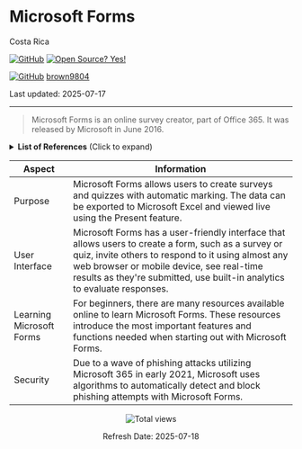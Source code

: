 # Microsoft Forms 

Costa Rica

[![GitHub](https://badgen.net/badge/icon/github?icon=github&label)](https://github.com) [![Open Source? Yes!](https://badgen.net/badge/Open%20Source%20%3F/Yes%21/blue?icon=github)](https://github.com/Naereen/badges/)

[![GitHub](https://img.shields.io/badge/--181717?logo=github&logoColor=ffffff)](https://github.com/)
[brown9804](https://github.com/brown9804)

Last updated: 2025-07-17

----------

> Microsoft Forms is an online survey creator, part of Office 365. It was released by Microsoft in June 2016. 

<details>
<summary><b>List of References</b> (Click to expand)</summary>

- [Microsoft Forms Quick Tips](https://www.linkedin.com/learning/microsoft-forms-quick-tips/gather-insightful-data-from-forms?u=2095204)

</details>

| Aspect | Information |
| -------- | -------- |
| Purpose | Microsoft Forms allows users to create surveys and quizzes with automatic marking. The data can be exported to Microsoft Excel and viewed live using the Present feature. |
| User Interface | Microsoft Forms has a user-friendly interface that allows users to create a form, such as a survey or quiz, invite others to respond to it using almost any web browser or mobile device, see real-time results as they're submitted, use built-in analytics to evaluate responses. |
| Learning Microsoft Forms | For beginners, there are many resources available online to learn Microsoft Forms. These resources introduce the most important features and functions needed when starting out with Microsoft Forms. |
| Security | Due to a wave of phishing attacks utilizing Microsoft 365 in early 2021, Microsoft uses algorithms to automatically detect and block phishing attempts with Microsoft Forms. |

<!-- START BADGE -->
<div align="center">
  <img src="https://img.shields.io/badge/Total%20views-393-limegreen" alt="Total views">
  <p>Refresh Date: 2025-07-18</p>
</div>
<!-- END BADGE -->
